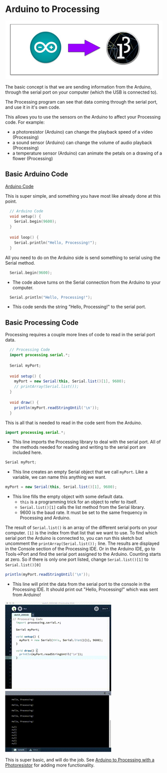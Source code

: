 # Arduino to Processing
![Arduino to Processing](arduino-processing.png)

The basic concept is that we are sending information from the Arduino, through
the serial port on your computer (which the USB is connected to).

The Processing program can see that data coming through the serial port, and
use it in it's own code.

This allows you to use the sensors on the Arduino to affect your Processing code. For example:
- a photoresistor (Arduino) can change the playback speed of a video (Processing)
- a sound sensor (Arduino) can change the volume of audio playback (Processing)
- a temperature sensor (Arduino) can animate the petals on a drawing of a flower (Processing)

## Basic Arduino Code

[Arduino Code](arduinoToProcessing/arduinoToProcessing.ino)

This is super simple, and something you have most like already done at this point.

```c++
  // Arduino Code
  void setup() {
    Serial.begin(9600);
  }

  void loop() {
    Serial.println("Hello, Processing!");
  }
```

All you need to do on the Arduino side is send something to serial using the Serial method.

```c++ 
  Serial.begin(9600);
```
- The code above turns on the Serial connection from the Arduino to your computer. 

```c++ 
  Serial.println("Hello, Processing!");
``` 
- This code sends the string "Hello, Processing!" to the serial port.

## Basic Processing Code

Processing requires a couple more lines of code to read in the serial port data.

```java
  // Processing Code
  import processing.serial.*;

  Serial myPort;       

  void setup() {
    myPort = new Serial(this, Serial.list()[1], 9600);
    // printArray(Serial.list());
  }

  void draw() {
    println(myPort.readStringUntil('\n'));
  }
```

This is all that is needed to read in the code sent from the Arduino.

```java
import processing.serial.*;
```
- This line imports the Processing library to deal with the serial port. All of the methods needed for reading and writing to the serial port are included here.

```java
Serial myPort;
```
- This line creates an empty Serial object that we call `myPort`. Like a variable, we can name this anything we want.

```java
myPort = new Serial(this, Serial.list()[1], 9600);
```
- This line fills the empty object with some default data. 
  - `this` is a programming trick for an object to refer to itself. 
  - `Serial.list()[1]` calls the list method from the Serial library. 
  - 9600 is the baud rate. It must be set to the same frequency in Processing and
    Arduino.
 
The result of `Serial.list()` is an array of the different serial ports on your
computer. `[1]` is the index from that list that we want to use. To find which
serial port the Arduino is connected to, you can run this sketch but uncomment
the `printArray(Serial.list());` line. The results are displayed in the Console
section of the Processing IDE. Or in the Arduino IDE, go to Tools->Port and
find the serial port assigned to the Arduino. Counting starts at zero. So if
there is only one port listed, change `Serial.list()[1]` to
`Serial.list()[0]`

```java
println(myPort.readStringUntil('\n'));
```
- This line will print the data from the serial port to the console in the Processing IDE. It should print out "Hello, Processing!" which was sent from Arduino!

![Processing showing text sent from Arduino](processing.gif)

This is super basic, and will do the job. See [Arduino to Processing with a
Photoresistor](arduino-to-processing-photoresistor.md) for adding more functionality.

